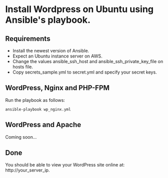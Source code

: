 # Install Wordpress on Ubuntu using Ansible's playbook.

## Requirements
* Install the newest version of Ansible.
* Expect an Ubuntu instance server on AWS. 
* Change the values ansible_ssh_host and ansible_ssh_private_key_file on hosts file.
* Copy secrets_sample.yml to secret.yml and specify your secret keys.

## WordPress, Nginx and PHP-FPM
Run the playbook as follows:
	
    ansible-playbook wp_nginx.yml

## WordPress and Apache
Coming soon...

## Done
You should be able to view your WordPress site online at: http://your_server_ip.


